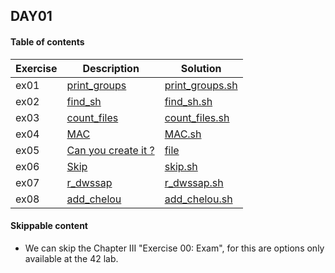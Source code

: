 ## DAY01

#### Table of contents

|Exercise        |Description                    |Solution                     |
|-------------|-------------------------------|-----------------------------|
|ex01         | [print_groups](https://github.com/achrafelkhnissi/1337/blob/master/Piscine-2021/DAYS/DAY01/ex01/README.md)                 | [print_groups.sh](https://github.com/achrafelkhnissi/1337/blob/master/Piscine-2021/DAYS/DAY01/ex01/print_groups.sh) |
|ex02         | [find_sh](https://github.com/achrafelkhnissi/1337/blob/master/Piscine-2021/DAYS/DAY01/ex02/README.md)      | [find_sh.sh](https://github.com/achrafelkhnissi/1337/blob/master/Piscine-2021/DAYS/DAY01/ex02/find_sh.sh)                |
|ex03         | [count_files](https://github.com/achrafelkhnissi/1337/blob/master/Piscine-2021/DAYS/DAY01/ex03/README.md)| [count_files.sh](https://github.com/achrafelkhnissi/1337/blob/master/Piscine-2021/DAYS/DAY01/ex03/count_files.sh)|
|ex04         | [MAC](https://github.com/achrafelkhnissi/1337/blob/master/Piscine-2021/DAYS/DAY01/ex04/README.md)            | [MAC.sh](https://github.com/achrafelkhnissi/1337/blob/master/Piscine-2021/DAYS/DAY01/ex04/MAC.sh)|
|ex05         | [Can you create it ?](https://github.com/achrafelkhnissi/1337/blob/master/Piscine-2021/DAYS/DAY01/ex05/README.md)            | [file](https://github.com/achrafelkhnissi/1337/blob/master/Piscine-2021/DAYS/DAY01/ex05/%22%5C%3F%24'KwaMe'*%24%3F%5C%22)|
|ex06         | [Skip](https://github.com/achrafelkhnissi/1337/blob/master/Piscine-2021/DAYS/DAY01/ex06/README.md) | [skip.sh](https://github.com/achrafelkhnissi/1337/blob/master/Piscine-2021/DAYS/DAY01/ex06/skip.sh)|
|ex07         | [r_dwssap](https://github.com/achrafelkhnissi/1337/blob/master/Piscine-2021/DAYS/DAY01/ex07/README.md) | [r_dwssap.sh](https://github.com/achrafelkhnissi/1337/blob/master/Piscine-2021/DAYS/DAY01/ex07/r_dwssap.sh)|
|ex08         | [add_chelou](https://github.com/achrafelkhnissi/1337/blob/master/Piscine-2021/DAYS/DAY01/ex08/README.md)  | [add_chelou.sh](https://github.com/achrafelkhnissi/1337/blob/master/Piscine-2021/DAYS/DAY01/ex08/add_chelou.sh)|

#### Skippable content

* We can skip the Chapter III "Exercise 00: Exam", for this are options only
available at the 42 lab.
